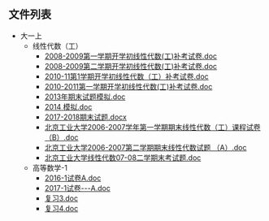 

## 文件列表

- 大一上
    - 线性代数（工）
        - [2008-2009第一学期开学初线性代数(工)补考试卷.doc](https://github.com/Open-BJUT/BJUT-AI/raw/master/./%E5%A4%A7%E4%B8%80%E4%B8%8A%5C%E7%BA%BF%E6%80%A7%E4%BB%A3%E6%95%B0%EF%BC%88%E5%B7%A5%EF%BC%89/2008-2009%E7%AC%AC%E4%B8%80%E5%AD%A6%E6%9C%9F%E5%BC%80%E5%AD%A6%E5%88%9D%E7%BA%BF%E6%80%A7%E4%BB%A3%E6%95%B0%28%E5%B7%A5%29%E8%A1%A5%E8%80%83%E8%AF%95%E5%8D%B7.doc)
        - [2008-2009第二学期开学初线性代数(工)补考试卷.doc](https://github.com/Open-BJUT/BJUT-AI/raw/master/./%E5%A4%A7%E4%B8%80%E4%B8%8A%5C%E7%BA%BF%E6%80%A7%E4%BB%A3%E6%95%B0%EF%BC%88%E5%B7%A5%EF%BC%89/2008-2009%E7%AC%AC%E4%BA%8C%E5%AD%A6%E6%9C%9F%E5%BC%80%E5%AD%A6%E5%88%9D%E7%BA%BF%E6%80%A7%E4%BB%A3%E6%95%B0%28%E5%B7%A5%29%E8%A1%A5%E8%80%83%E8%AF%95%E5%8D%B7.doc)
        - [2010-11第1学期开学初线性代数（工）补考试卷.doc](https://github.com/Open-BJUT/BJUT-AI/raw/master/./%E5%A4%A7%E4%B8%80%E4%B8%8A%5C%E7%BA%BF%E6%80%A7%E4%BB%A3%E6%95%B0%EF%BC%88%E5%B7%A5%EF%BC%89/2010-11%E7%AC%AC1%E5%AD%A6%E6%9C%9F%E5%BC%80%E5%AD%A6%E5%88%9D%E7%BA%BF%E6%80%A7%E4%BB%A3%E6%95%B0%EF%BC%88%E5%B7%A5%EF%BC%89%E8%A1%A5%E8%80%83%E8%AF%95%E5%8D%B7.doc)
        - [2010-2011第一学期开学初线性代数(工)补考试卷.doc](https://github.com/Open-BJUT/BJUT-AI/raw/master/./%E5%A4%A7%E4%B8%80%E4%B8%8A%5C%E7%BA%BF%E6%80%A7%E4%BB%A3%E6%95%B0%EF%BC%88%E5%B7%A5%EF%BC%89/2010-2011%E7%AC%AC%E4%B8%80%E5%AD%A6%E6%9C%9F%E5%BC%80%E5%AD%A6%E5%88%9D%E7%BA%BF%E6%80%A7%E4%BB%A3%E6%95%B0%28%E5%B7%A5%29%E8%A1%A5%E8%80%83%E8%AF%95%E5%8D%B7.doc)
        - [2013年期末试题模拟.doc](https://github.com/Open-BJUT/BJUT-AI/raw/master/./%E5%A4%A7%E4%B8%80%E4%B8%8A%5C%E7%BA%BF%E6%80%A7%E4%BB%A3%E6%95%B0%EF%BC%88%E5%B7%A5%EF%BC%89/2013%E5%B9%B4%E6%9C%9F%E6%9C%AB%E8%AF%95%E9%A2%98%E6%A8%A1%E6%8B%9F.doc)
        - [2014 模拟.doc](https://github.com/Open-BJUT/BJUT-AI/raw/master/./%E5%A4%A7%E4%B8%80%E4%B8%8A%5C%E7%BA%BF%E6%80%A7%E4%BB%A3%E6%95%B0%EF%BC%88%E5%B7%A5%EF%BC%89/2014%20%E6%A8%A1%E6%8B%9F.doc)
        - [2017-2018期末试题.docx](https://github.com/Open-BJUT/BJUT-AI/raw/master/./%E5%A4%A7%E4%B8%80%E4%B8%8A%5C%E7%BA%BF%E6%80%A7%E4%BB%A3%E6%95%B0%EF%BC%88%E5%B7%A5%EF%BC%89/2017-2018%E6%9C%9F%E6%9C%AB%E8%AF%95%E9%A2%98.docx)
        - [北京工业大学2006-2007学年第一学期期末线性代数（工）课程试卷（B）.doc](https://github.com/Open-BJUT/BJUT-AI/raw/master/./%E5%A4%A7%E4%B8%80%E4%B8%8A%5C%E7%BA%BF%E6%80%A7%E4%BB%A3%E6%95%B0%EF%BC%88%E5%B7%A5%EF%BC%89/%E5%8C%97%E4%BA%AC%E5%B7%A5%E4%B8%9A%E5%A4%A7%E5%AD%A62006-2007%E5%AD%A6%E5%B9%B4%E7%AC%AC%E4%B8%80%E5%AD%A6%E6%9C%9F%E6%9C%9F%E6%9C%AB%E7%BA%BF%E6%80%A7%E4%BB%A3%E6%95%B0%EF%BC%88%E5%B7%A5%EF%BC%89%E8%AF%BE%E7%A8%8B%E8%AF%95%E5%8D%B7%EF%BC%88B%EF%BC%89.doc)
        - [北京工业大学2006-2007第二学期期末线性代数试题 （A）.doc](https://github.com/Open-BJUT/BJUT-AI/raw/master/./%E5%A4%A7%E4%B8%80%E4%B8%8A%5C%E7%BA%BF%E6%80%A7%E4%BB%A3%E6%95%B0%EF%BC%88%E5%B7%A5%EF%BC%89/%E5%8C%97%E4%BA%AC%E5%B7%A5%E4%B8%9A%E5%A4%A7%E5%AD%A62006-2007%E7%AC%AC%E4%BA%8C%E5%AD%A6%E6%9C%9F%E6%9C%9F%E6%9C%AB%E7%BA%BF%E6%80%A7%E4%BB%A3%E6%95%B0%E8%AF%95%E9%A2%98%20%EF%BC%88A%EF%BC%89.doc)
        - [北京工业大学线性代数07-08二学期末考试题.doc](https://github.com/Open-BJUT/BJUT-AI/raw/master/./%E5%A4%A7%E4%B8%80%E4%B8%8A%5C%E7%BA%BF%E6%80%A7%E4%BB%A3%E6%95%B0%EF%BC%88%E5%B7%A5%EF%BC%89/%E5%8C%97%E4%BA%AC%E5%B7%A5%E4%B8%9A%E5%A4%A7%E5%AD%A6%E7%BA%BF%E6%80%A7%E4%BB%A3%E6%95%B007-08%E4%BA%8C%E5%AD%A6%E6%9C%9F%E6%9C%AB%E8%80%83%E8%AF%95%E9%A2%98.doc)
    - 高等数学-1
        - [2016-1试卷A.doc](https://github.com/Open-BJUT/BJUT-AI/raw/master/./%E5%A4%A7%E4%B8%80%E4%B8%8A%5C%E9%AB%98%E7%AD%89%E6%95%B0%E5%AD%A6-1/2016-1%E8%AF%95%E5%8D%B7A.doc)
        - [2017-1试卷---A.doc](https://github.com/Open-BJUT/BJUT-AI/raw/master/./%E5%A4%A7%E4%B8%80%E4%B8%8A%5C%E9%AB%98%E7%AD%89%E6%95%B0%E5%AD%A6-1/2017-1%E8%AF%95%E5%8D%B7---A.doc)
        - [复习3.doc](https://github.com/Open-BJUT/BJUT-AI/raw/master/./%E5%A4%A7%E4%B8%80%E4%B8%8A%5C%E9%AB%98%E7%AD%89%E6%95%B0%E5%AD%A6-1/%E5%A4%8D%E4%B9%A03.doc)
        - [复习4.doc](https://github.com/Open-BJUT/BJUT-AI/raw/master/./%E5%A4%A7%E4%B8%80%E4%B8%8A%5C%E9%AB%98%E7%AD%89%E6%95%B0%E5%AD%A6-1/%E5%A4%8D%E4%B9%A04.doc)
